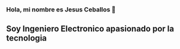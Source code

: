 ### Hola, mi nombre es Jesus Ceballos 👋

## Soy Ingeniero Electronico apasionado por la tecnologia 


